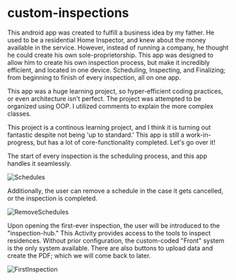 # custom-inspections

This android app was created to fulfill a business idea by my father. He used to be a residential Home Inspector, and knew about the money available in the service. However, instead of running a company, he thought he could create his own sole-proprietorship. This app was designed to allow him to create his own inspection process, but make it incredibly efficient, and located in one device. Scheduling, Inspecting, and Finalizing; from beginning to finish of every inspection, all on one app.

This app was a huge learning project, so hyper-efficient coding practices, or even architecture isn't perfect. The project was attempted to be organized using OOP. I utilized comments to explain the more complex classes.

This project is a continous learning project, and I think it is turning out fantastic despite not being 'up to standard.' This app is still a work-in-progress, but has a lot of core-functionality completed. Let's go over it!

The start of every inspection is the scheduling process, and this app handles it seamlessly. 

![Schedules](https://user-images.githubusercontent.com/61804729/194942411-53a84155-293f-47eb-8e5c-6c0f6f2d4c57.gif)

Additionally, the user can remove a schedule in the case it gets cancelled, or the inspection is completed.

![RemoveSchedules](https://user-images.githubusercontent.com/61804729/194942503-53b4fd60-ce5c-4b62-bd17-19f8aa1d53f4.gif)

Upon opening the first-ever inspection, the user will be introduced to the "inspection-hub." This Activity provides access to the tools to inspect residences.
Without prior configuration, the custom-coded "Front" system is the only system available. There are also buttons to upload data and create the PDF; which we will come back to later.

![FirstInspection](https://user-images.githubusercontent.com/61804729/194943671-f4852c6a-77db-4e1d-99f6-46384e405a72.gif)


